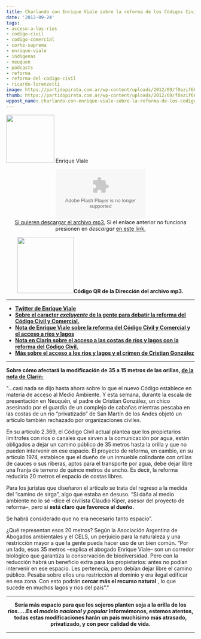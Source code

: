 ```yaml
---
title: Charlando con Enrique Viale sobre la reforma de los Códigos Civil y Comercial
date: '2012-09-24'
tags:
- acceso-a-los-rios
- codigo-civil
- codigo-comercial
- corte-suprema
- enrique-viale
- indigenas
- neuquen
- podcasts
- reforma
- reforma-del-codigo-civil
- ricardo-lorenzetti
image: https://partidopirata.com.ar/wp-content/uploads/2012/09/f0azif66bjsre2hy9vlp_reasonably_small.jpeg
thumb: https://partidopirata.com.ar/wp-content/uploads/2012/09/f0azif66bjsre2hy9vlp_reasonably_small-115x115.jpeg
wppost_name: charlando-con-enrique-viale-sobre-la-reforma-de-los-codigos-civil-y-comercial
---
```


<a href="https://partidopirata.com.ar/wp-content/uploads/2012/09/f0azif66bjsre2hy9vlp_reasonably_small.jpeg"><img class="size-full wp-image-6604" title="Enrique Viale" src="https://partidopirata.com.ar/wp-content/uploads/2012/09/f0azif66bjsre2hy9vlp_reasonably_small.jpeg" alt="" width="128" height="128" /></a> Enrique Viale


<center>
<object id="player1449076" width="240" height="133" classid="clsid:d27cdb6e-ae6d-11cf-96b8-444553540000" codebase="http://download.macromedia.com/pub/shockwave/cabs/flash/swflash.cab#version=6,0,40,0"><param name="AllowScriptAccess" value="always" /><param name="allowFullScreen" value="true" /><param name="wmode" value="transparent" /><param name="src" value="http://www.ivoox.com/playerivoox_ee_1449076_1.html" /><param name="allowfullscreen" value="true" /><param name="allowscriptaccess" value="always" /><embed id="player1449076" width="240" height="133" type="application/x-shockwave-flash" src="http://www.ivoox.com/playerivoox_ee_1449076_1.html" AllowScriptAccess="always" allowFullScreen="true" wmode="transparent" allowfullscreen="true" allowscriptaccess="always" /></object></center><center></center><center><a href="http://www.ivoox.com/hablando-enrique-viale-sobre-modificacion-del_md_1449076_1.mp3" target="_blank">Si quieren descargar el archivo mp3.</a>
Si el enlace anterior no funciona presionen en <em>descargar</em>
<a href="http://www.ivoox.com/hablando-enrique-viale-sobre-modificacion-del-audios-mp3_rf_1449076_1.html" target="_blank">en este link.</a></center>
<p style="text-align: center;"><a href="https://partidopirata.com.ar/wp-content/uploads/2012/09/chart6.png"><img class=" wp-image-6605 aligncenter" title="chart" src="https://partidopirata.com.ar/wp-content/uploads/2012/09/chart6.png" alt="" width="150" height="150" /></a><strong>Código QR de la Dirección del archivo mp3.</strong></p>


<hr />

<ul>
	<li><strong><a href="https://twitter.com/enriqueviale" target="_blank">Twitter de Enrique Viale</a></strong></li>
	<li><strong><a href="https://partidopirata.com.ar/5935/reforma-del-codigo-civil-argentino-este-no-es-un-proyecto-de-un-jurista-ni-siquiera-de-tres-y-la-gente" target="_blank">Sobre el caracter <em>excluyente</em> de la gente para debatir la reforma del Código Civil y Comercial.</a></strong></li>
	<li><strong><a href="http://www.clarin.com/sociedad/Desmercantilizar-naturaleza_0_779322151.html" target="_blank">Nota de Enrique Viale sobre la reforma del Código Civil y Comercial y el acceso a ríos y lagos</a></strong></li>
	<li><strong><a href="http://www.clarin.com/sociedad/acceso-costas-rios-lagos-restringido_0_779322149.html" target="_blank">Nota en Clarín sobre el acceso a las costas de ríos y lagos con la reforma del Código Civil.</a></strong></li>
	<li><strong><a href="http://www.clarin.com/sociedad/historia-extrema-paisajes-privatizados_0_779322150.html" target="_blank">Más sobre el acceso a los ríos y lagos y el crimen de Cristian González </a></strong></li>
</ul>

<hr />

<strong>Sobre cómo afectará la modificación de 35 a 15 metros de las orillas, <a href="http://www.clarin.com/sociedad/acceso-costas-rios-lagos-restringido_0_779322149.html" target="_blank">de la nota de Clarín:</a></strong>

"...casi nada se dijo hasta ahora sobre lo que el nuevo Código establece en materia de acceso al Medio Ambiente. Y esta semana, durante la escala de presentación en Neuquén, el padre de Cristian González, un chico asesinado por el guardia de un complejo de cabañas mientras pescaba en las costas de un río “privatizado” de San Martín de los Andes objetó un artículo también rechazado por organizaciones civiles.

En su artículo 2.369, el Código Civil actual plantea que los propietarios limítrofes con ríos o canales que sirven a la comunicación por agua, están obligados a dejar un camino público de 35 metros hasta la orilla y que no pueden intervenir en ese espacio. El proyecto de reforma, en cambio, en su artículo 1974, establece que el dueño de un inmueble colindante con orillas de cauces o sus riberas, aptos para el transporte por agua, debe dejar libre una franja de terreno de quince metros de ancho. Es decir, la reforma reduciría 20 metros el espacio de costas libres.

Para los juristas que diseñaron el artículo se trata del regreso a la medida del “camino de sirga”, algo que estaba en desuso. “Si daña al medio ambiente no lo sé –dice el civilista Claudio Kiper, asesor del proyecto de reforma–, pero sí <strong>está claro que favorece al dueño.</strong>

Se habrá considerado que no era necesario tanto espacio”.

¿Qué representan esos 20 metros? Según la Asociación Argentina de Abogados ambientales y el CELS, un perjuicio para la naturaleza y una restricción mayor a que la gente pueda hacer uso de un bien común. “Por un lado, esos 35 metros –explica el abogado Enrique Viale– son un corredor biológico que garantiza la conservación de biodiversidad. Pero con la reducción habrá un beneficio extra para los propietarios: antes no podían intervenir en ese espacio. Les pertenecía, pero debían dejar libre el camino público. Pesaba sobre ellos una restricción al dominio y era ilegal edificar en esa zona. Con esto podrán <strong>cercar más el recurso natural</strong> , lo que sucede en muchos lagos y ríos del país”."

<hr />
<p style="text-align: center;"><strong>Sería más espacio para que los sojeros planten soja a la orilla de los ríos.....Es el <em>modelo nacional y popular</em></strong>
<strong> Informémonos, estemos atentos, todas estas modificaciones harán un país muchísimo más atrasado, privatizado, y con peor calidad de vida.</strong></p>


<hr />

